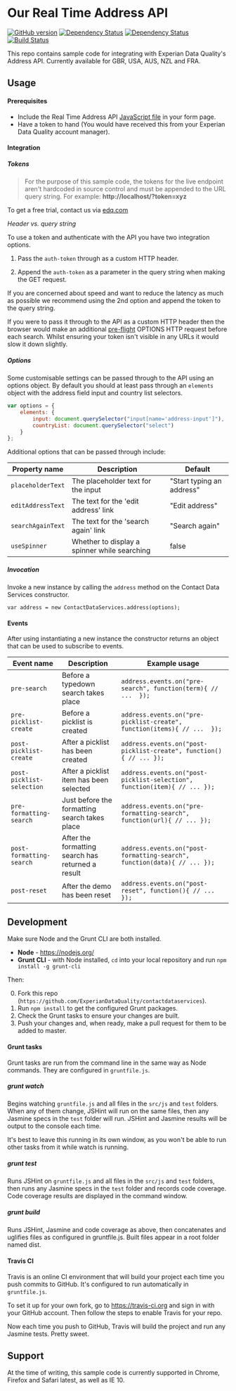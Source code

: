 # Our Real Time Address API

[![GitHub version](https://badge.fury.io/gh/ExperianDataQuality%2FRealTimeAddress.svg)](http://badge.fury.io/gh/ExperianDataQuality%2FRealTimeAddress)
[![Dependency Status](https://david-dm.org/ExperianDataQuality/RealTimeAddress.svg)](https://david-dm.org/ExperianDataQuality/RealTimeAddress)
[![Dependency Status](https://david-dm.org/ExperianDataQuality/RealTimeAddress/dev-status.svg)](https://david-dm.org/ExperianDataQuality/RealTimeAddress#info=devDependencies)
[![Build Status](https://travis-ci.org/experiandataquality/RealTimeAddress.svg?branch=master)](https://travis-ci.org/experiandataquality/RealTimeAddress)

This repo contains sample code for integrating with Experian Data Quality's Address API. Currently available for GBR, USA, AUS, NZL and FRA.

## Usage

#### Prerequisites

- Include the Real Time Address API [JavaScript file](https://github.com/experiandataquality/RealTimeAddress/blob/master/dist/js/contact-data-services.min.js) in your form page.
- Have a token to hand (You would have received this from your Experian Data Quality account manager).

#### Integration

##### Tokens

> For the purpose of this sample code, the tokens for the live endpoint aren't hardcoded in source control and must be appended to the URL query string. For example: **http://localhost/?token=xyz**

To get a free trial, contact us via [edq.com](http://www.edq.com)

*Header vs. query string*

To use a token and authenticate with the API you have two integration options. 

1. Pass the `auth-token` through as a custom HTTP header.

2. Append the `auth-token` as a parameter in the query string when making the GET request.

If you are concerned about speed and want to reduce the latency as much as possible we recommend using the 2nd option and append the token to the query string.

If you were to pass it through to the API as a custom HTTP header then the browser would make an additional [pre-flight](https://developer.mozilla.org/en-US/docs/Web/HTTP/Access_control_CORS#Preflighted_requests) OPTIONS HTTP request before each search. Whilst ensuring your token isn't visible in any URLs it would slow it down slightly.

##### Options

Some customisable settings can be passed through to the API using an options object. By default you should at least pass through an `elements` object with the address field input and country list selectors.

```javascript
var options = {
	elements: {
		input: document.querySelector("input[name='address-input']"),
		countryList: document.querySelector("select")					
	}
};
```
Additional options that can be passed through include:

| Property name | Description | Default |
|------------|-------------|---------------|
| `placeholderText` | The placeholder text for the input | "Start typing an address"|
| `editAddressText` | The text for the 'edit address' link | "Edit address"|
| `searchAgainText` | The text for the 'search again' link | "Search again"|
| `useSpinner` | Whether to display a spinner while searching | false|

##### Invocation

Invoke a new instance by calling the `address` method on the Contact Data Services constructor.

`var address = new ContactDataServices.address(options);`

#### Events

After using instantiating a new instance the constructor returns an object that can be used to subscribe to events.

| Event name | Description | Example usage |
|------------|-------------|---------------|
| `pre-search` | Before a typedown search takes place | ```address.events.on("pre-search", function(term){ // ...  });```|
| `pre-picklist-create` | Before a picklist is created | ```address.events.on("pre-picklist-create", function(items){ // ...  });```|
| `post-picklist-create` | After a picklist has been created | ```address.events.on("post-picklist-create", function(){ // ... });```|
| `post-picklist-selection` | After a picklist item has been selected | ```address.events.on("post-picklist-selection", function(item){ // ... });```|
| `pre-formatting-search` | Just before the formatting search takes place | ```address.events.on("pre-formatting-search", function(url){ // ... });```|
| `post-formatting-search` | After the formatting search has returned a result | ```address.events.on("post-formatting-search", function(data){ // ... });```|
| `post-reset` | After the demo has been reset | ```address.events.on("post-reset", function(){ // ... });```|


## Development

Make sure Node and the Grunt CLI are both installed.

- **Node** - https://nodejs.org/
- **Grunt CLI** - with Node installed, `cd` into your local repository and run `npm install -g grunt-cli`

Then:

0. Fork this repo (`https://github.com/ExperianDataQuality/contactdataservices`).
0. Run `npm install` to get the configured Grunt packages.
0. Check the Grunt tasks to ensure your changes are built.
0. Push your changes and, when ready, make a pull request for them to be added to master.

#### Grunt tasks

Grunt tasks are run from the command line in the same way as Node commands. They are configured in `gruntfile.js`.

##### grunt watch

Begins watching `gruntfile.js` and all files in the `src/js` and `test` folders. When any of them change, JSHint will run on the same files, then any Jasmine specs in the `test` folder will run. JSHint and Jasmine results will be output to the console each time.

It's best to leave this running in its own window, as you won't be able to run other tasks from it while watch is running.

##### grunt test

Runs JSHint on `gruntfile.js` and all files in the `src/js` and `test` folders, then runs any Jasmine specs in the `test` folder and records code coverage. Code coverage results are displayed in the command window.

##### grunt build

Runs JSHint, Jasmine and code coverage as above, then concatenates and uglifies files as configured in gruntfile.js. Built files appear in a root folder named dist.

#### Travis CI

Travis is an online CI environment that will build your project each time you push commits to GitHub. It's configured to run automatically in `gruntfile.js`.

To set it up for your own fork, go to https://travis-ci.org and sign in with your GitHub account. Then follow the steps to enable Travis for your repo.

Now each time you push to GitHub, Travis will build the project and run any Jasmine tests. Pretty sweet.

## Support

At the time of writing, this sample code is currently supported in Chrome, Firefox and Safari latest, as well as IE 10.
